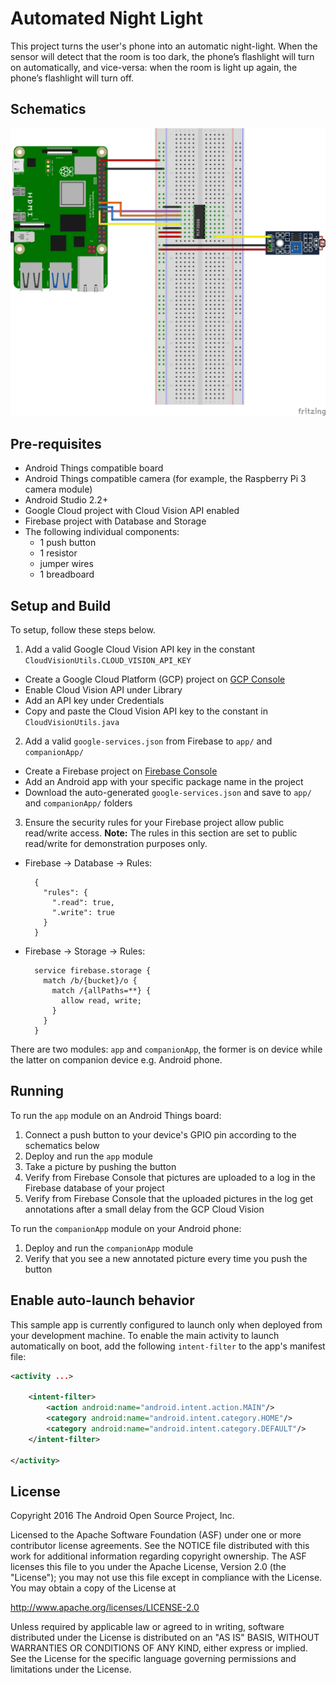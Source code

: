 # Automated Night Light
This project turns the user's phone into an automatic night-light. When the sensor will detect that the room is too dark, the phone’s flashlight will turn on automatically, and vice-versa: when the room is light up again, the phone’s flashlight will turn off.

## Schematics

![Schematics](schematics.png)

## Pre-requisites

- Android Things compatible board
- Android Things compatible camera (for example, the Raspberry Pi 3 camera module)
- Android Studio 2.2+
- Google Cloud project with Cloud Vision API enabled
- Firebase project with Database and Storage
- The following individual components:
    - 1 push button
    - 1 resistor
    - jumper wires
    - 1 breadboard

## Setup and Build

To setup, follow these steps below.

1.  Add a valid Google Cloud Vision API key in the constant `CloudVisionUtils.CLOUD_VISION_API_KEY`
  - Create a Google Cloud Platform (GCP) project on [GCP Console](https://console.cloud.google.com/)
  - Enable Cloud Vision API under Library
  - Add an API key under Credentials
  - Copy and paste the Cloud Vision API key to the constant in `CloudVisionUtils.java`

2.  Add a valid `google-services.json` from Firebase to `app/` and
    `companionApp/`
  - Create a Firebase project on [Firebase Console](https://console.firebase.google.com)
  - Add an Android app with your specific package name in the project
  - Download the auto-generated `google-services.json` and save to `app/` and `companionApp/` folders

3.  Ensure the security rules for your Firebase project allow public read/write
    access. **Note:** The rules in this section are set to public read/write for
    demonstration purposes only.
  - Firebase -> Database -> Rules:

          {
            "rules": {
              ".read": true,
              ".write": true
            }
          }

  - Firebase -> Storage -> Rules:

          service firebase.storage {
            match /b/{bucket}/o {
              match /{allPaths=**} {
                allow read, write;
              }
            }
          }


There are two modules: `app` and `companionApp`, the former is on device while the latter on
companion device e.g. Android phone.

## Running

To run the `app` module on an Android Things board:

1. Connect a push button to your device's GPIO pin according to the schematics below
2. Deploy and run the `app` module
3. Take a picture by pushing the button
4. Verify from Firebase Console that pictures are uploaded to a log in the Firebase database
   of your project
5. Verify from Firebase Console that the uploaded pictures in the log get annotations after
   a small delay from the GCP Cloud Vision

To run the `companionApp` module on your Android phone:

1. Deploy and run the `companionApp` module
2. Verify that you see a new annotated picture every time you push the button

## Enable auto-launch behavior

This sample app is currently configured to launch only when deployed from your
development machine. To enable the main activity to launch automatically on boot,
add the following `intent-filter` to the app's manifest file:

```xml
<activity ...>

    <intent-filter>
        <action android:name="android.intent.action.MAIN"/>
        <category android:name="android.intent.category.HOME"/>
        <category android:name="android.intent.category.DEFAULT"/>
    </intent-filter>

</activity>
```

## License

Copyright 2016 The Android Open Source Project, Inc.

Licensed to the Apache Software Foundation (ASF) under one or more contributor
license agreements.  See the NOTICE file distributed with this work for
additional information regarding copyright ownership.  The ASF licenses this
file to you under the Apache License, Version 2.0 (the "License"); you may not
use this file except in compliance with the License.  You may obtain a copy of
the License at

  http://www.apache.org/licenses/LICENSE-2.0

Unless required by applicable law or agreed to in writing, software
distributed under the License is distributed on an "AS IS" BASIS, WITHOUT
WARRANTIES OR CONDITIONS OF ANY KIND, either express or implied.  See the
License for the specific language governing permissions and limitations under
the License.

[demo-yt]: https://www.youtube.com/watch?v=lCdlz7tk_oI&list=PLWz5rJ2EKKc-GjpNkFe9q3DhE2voJscDT&index=1
[demo-gif]: demo1.gif
